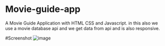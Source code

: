 # Movie-guide-app
A Movie Guide Application with HTML CSS and Javascript. in this also we use a movie database api and we get data from api and is also responsive.

#Screenshot
![image](https://github.com/VinitK2011/Movie-guide-app/assets/158305906/e1162869-d215-4121-81b4-ccabaf1b1d55)

